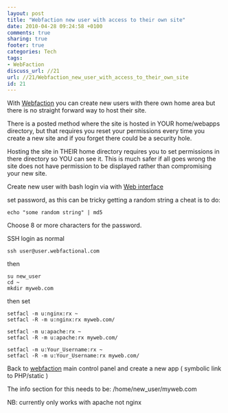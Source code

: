 ```yaml
---
layout: post
title: "Webfaction new user with access to their own site"
date: 2010-04-28 09:24:58 +0100 
comments: true
sharing: true
footer: true
categories: Tech
tags:
- WebFaction
discuss_url: //21
url: //21/Webfaction_new_user_with_access_to_their_own_site
id: 21
---
```

With [Webfaction][webfaction] you can create new users with there own home area but there is no straight forward way to host their site.

There is a posted method where the site is hosted in YOUR home/webapps directory, but that requires you reset your permissions every time you create a new site and if you forget there could be a security hole.

Hosting the site in THEIR home directory requires you to set permissions in there directory so YOU can see it. This is much safer if all goes wrong the site does not have permission to be displayed rather than compromising your new site.

Create new user with bash login via with [Web interface][panel] 

set password, as this can be tricky getting a random string a cheat is to do:

    echo "some random string" | md5

Choose 8 or more characters for the password.

SSH login as normal 

    ssh user@user.webfactional.com

then
 
    su new_user
    cd ~
    mkdir myweb.com

then set  

    setfacl -m u:nginx:rx ~
    setfacl -R -m u:nginx:rx myweb.com/
    
    setfacl -m u:apache:rx ~
    setfacl -R -m u:apache:rx myweb.com/
    
    setfacl -m u:Your_Username:rx ~
    setfacl -R -m u:Your_Username:rx myweb.com/


Back to [webfaction][] main control panel and create a new app ( symbolic link to PHP/static )

The info section for this needs to be:
/home/new_user/myweb.com

NB: currently only works with apache not nginx


[panel]: http://panel.webfaction.com
[webfaction]: http://www.webfaction.com/?affiliate=morgy
